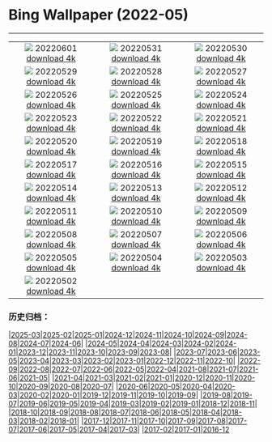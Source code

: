 # Bing Wallpaper (2022-05)
**************
| | | |
| :----: | :----: | :----: |
| ![](https://www.bing.com/th?id=OHR.MarovoLagoon_FR-FR0815135447_1920x1080.jpg) 20220601 [download 4k](https://www.bing.com/th?id=OHR.MarovoLagoon_FR-FR0815135447_UHD.jpg) | ![](https://www.bing.com/th?id=OHR.ParrotDay_FR-FR0616853074_1920x1080.jpg) 20220531 [download 4k](https://www.bing.com/th?id=OHR.ParrotDay_FR-FR0616853074_UHD.jpg) | ![](https://www.bing.com/th?id=OHR.SunsetVillage_FR-FR6099215834_1920x1080.jpg) 20220530 [download 4k](https://www.bing.com/th?id=OHR.SunsetVillage_FR-FR6099215834_UHD.jpg) |
| ![](https://www.bing.com/th?id=OHR.MomJoey_FR-FR0275359119_1920x1080.jpg) 20220529 [download 4k](https://www.bing.com/th?id=OHR.MomJoey_FR-FR0275359119_UHD.jpg) | ![](https://www.bing.com/th?id=OHR.PurnululuNP_FR-FR0119227825_1920x1080.jpg) 20220528 [download 4k](https://www.bing.com/th?id=OHR.PurnululuNP_FR-FR0119227825_UHD.jpg) | ![](https://www.bing.com/th?id=OHR.MarinHeadlands_FR-FR9919380737_1920x1080.jpg) 20220527 [download 4k](https://www.bing.com/th?id=OHR.MarinHeadlands_FR-FR9919380737_UHD.jpg) |
| ![](https://www.bing.com/th?id=OHR.Monteverde_FR-FR8373694674_1920x1080.jpg) 20220526 [download 4k](https://www.bing.com/th?id=OHR.Monteverde_FR-FR8373694674_UHD.jpg) | ![](https://www.bing.com/th?id=OHR.Alhambra_FR-FR8198055415_1920x1080.jpg) 20220525 [download 4k](https://www.bing.com/th?id=OHR.Alhambra_FR-FR8198055415_UHD.jpg) | ![](https://www.bing.com/th?id=OHR.KornatiNP_FR-FR8021859367_1920x1080.jpg) 20220524 [download 4k](https://www.bing.com/th?id=OHR.KornatiNP_FR-FR8021859367_UHD.jpg) |
| ![](https://www.bing.com/th?id=OHR.RedBellied_FR-FR7834318654_1920x1080.jpg) 20220523 [download 4k](https://www.bing.com/th?id=OHR.RedBellied_FR-FR7834318654_UHD.jpg) | ![](https://www.bing.com/th?id=OHR.ZebraEgret_FR-FR7656451033_1920x1080.jpg) 20220522 [download 4k](https://www.bing.com/th?id=OHR.ZebraEgret_FR-FR7656451033_UHD.jpg) | ![](https://www.bing.com/th?id=OHR.AlbionFalls_FR-FR7443292694_1920x1080.jpg) 20220521 [download 4k](https://www.bing.com/th?id=OHR.AlbionFalls_FR-FR7443292694_UHD.jpg) |
| ![](https://www.bing.com/th?id=OHR.Martin_FR-FR7076602689_1920x1080.jpg) 20220520 [download 4k](https://www.bing.com/th?id=OHR.Martin_FR-FR7076602689_UHD.jpg) | ![](https://www.bing.com/th?id=OHR.GlassBridge_FR-FR4054416552_1920x1080.jpg) 20220519 [download 4k](https://www.bing.com/th?id=OHR.GlassBridge_FR-FR4054416552_UHD.jpg) | ![](https://www.bing.com/th?id=OHR.KansasPrairiefire_FR-FR3805746774_1920x1080.jpg) 20220518 [download 4k](https://www.bing.com/th?id=OHR.KansasPrairiefire_FR-FR3805746774_UHD.jpg) |
| ![](https://www.bing.com/th?id=OHR.Cannes22_FR-FR3521436026_1920x1080.jpg) 20220517 [download 4k](https://www.bing.com/th?id=OHR.Cannes22_FR-FR3521436026_UHD.jpg) | ![](https://www.bing.com/th?id=OHR.RG2022_FR-FR3111283418_1920x1080.jpg) 20220516 [download 4k](https://www.bing.com/th?id=OHR.RG2022_FR-FR3111283418_UHD.jpg) | ![](https://www.bing.com/th?id=OHR.BerninaBloodMoon_FR-FR2050404886_1920x1080.jpg) 20220515 [download 4k](https://www.bing.com/th?id=OHR.BerninaBloodMoon_FR-FR2050404886_UHD.jpg) |
| ![](https://www.bing.com/th?id=OHR.WindmillDay_FR-FR1644102498_1920x1080.jpg) 20220514 [download 4k](https://www.bing.com/th?id=OHR.WindmillDay_FR-FR1644102498_UHD.jpg) | ![](https://www.bing.com/th?id=OHR.MaasaiGiraffe_FR-FR1406697439_1920x1080.jpg) 20220513 [download 4k](https://www.bing.com/th?id=OHR.MaasaiGiraffe_FR-FR1406697439_UHD.jpg) | ![](https://www.bing.com/th?id=OHR.RedCross_FR-FR1123829831_1920x1080.jpg) 20220512 [download 4k](https://www.bing.com/th?id=OHR.RedCross_FR-FR1123829831_UHD.jpg) |
| ![](https://www.bing.com/th?id=OHR.OiaVillage_FR-FR0741345231_1920x1080.jpg) 20220511 [download 4k](https://www.bing.com/th?id=OHR.OiaVillage_FR-FR0741345231_UHD.jpg) | ![](https://www.bing.com/th?id=OHR.GiffordPinchot_FR-FR0377034326_1920x1080.jpg) 20220510 [download 4k](https://www.bing.com/th?id=OHR.GiffordPinchot_FR-FR0377034326_UHD.jpg) | ![](https://www.bing.com/th?id=OHR.GoremeNationalPark_FR-FR2103692868_1920x1080.jpg) 20220509 [download 4k](https://www.bing.com/th?id=OHR.GoremeNationalPark_FR-FR2103692868_UHD.jpg) |
| ![](https://www.bing.com/th?id=OHR.PawneeOwls_FR-FR1773476741_1920x1080.jpg) 20220508 [download 4k](https://www.bing.com/th?id=OHR.PawneeOwls_FR-FR1773476741_UHD.jpg) | ![](https://www.bing.com/th?id=OHR.SwedishAntenna_FR-FR1439823433_1920x1080.jpg) 20220507 [download 4k](https://www.bing.com/th?id=OHR.SwedishAntenna_FR-FR1439823433_UHD.jpg) | ![](https://www.bing.com/th?id=OHR.HertfordshireBluebells_FR-FR0177253916_1920x1080.jpg) 20220506 [download 4k](https://www.bing.com/th?id=OHR.HertfordshireBluebells_FR-FR0177253916_UHD.jpg) |
| ![](https://www.bing.com/th?id=OHR.JaliscoAgave_FR-FR1654274610_1920x1080.jpg) 20220505 [download 4k](https://www.bing.com/th?id=OHR.JaliscoAgave_FR-FR1654274610_UHD.jpg) | ![](https://www.bing.com/th?id=OHR.WadiRum_FR-FR1878112441_1920x1080.jpg) 20220504 [download 4k](https://www.bing.com/th?id=OHR.WadiRum_FR-FR1878112441_UHD.jpg) | ![](https://www.bing.com/th?id=OHR.DuckHen_FR-FR1436087228_1920x1080.jpg) 20220503 [download 4k](https://www.bing.com/th?id=OHR.DuckHen_FR-FR1436087228_UHD.jpg) |
| ![](https://www.bing.com/th?id=OHR.TravertineTurkey_FR-FR1140932977_1920x1080.jpg) 20220502 [download 4k](https://www.bing.com/th?id=OHR.TravertineTurkey_FR-FR1140932977_UHD.jpg) |  |  |

### 历史归档：

|[2025-03](bing/2025-03/2025-03.md)|[2025-02](bing/2025-02/2025-02.md)|[2025-01](bing/2025-01/2025-01.md)|[2024-12](bing/2024-12/2024-12.md)|[2024-11](bing/2024-11/2024-11.md)|[2024-10](bing/2024-10/2024-10.md)|[2024-09](bing/2024-09/2024-09.md)|[2024-08](bing/2024-08/2024-08.md)|[2024-07](bing/2024-07/2024-07.md)|[2024-06](bing/2024-06/2024-06.md)|
|[2024-05](bing/2024-05/2024-05.md)|[2024-04](bing/2024-04/2024-04.md)|[2024-03](bing/2024-03/2024-03.md)|[2024-02](bing/2024-02/2024-02.md)|[2024-01](bing/2024-01/2024-01.md)|[2023-12](bing/2023-12/2023-12.md)|[2023-11](bing/2023-11/2023-11.md)|[2023-10](bing/2023-10/2023-10.md)|[2023-09](bing/2023-09/2023-09.md)|[2023-08](bing/2023-08/2023-08.md)|
|[2023-07](bing/2023-07/2023-07.md)|[2023-06](bing/2023-06/2023-06.md)|[2023-05](bing/2023-05/2023-05.md)|[2023-04](bing/2023-04/2023-04.md)|[2023-03](bing/2023-03/2023-03.md)|[2023-02](bing/2023-02/2023-02.md)|[2023-01](bing/2023-01/2023-01.md)|[2022-12](bing/2022-12/2022-12.md)|[2022-11](bing/2022-11/2022-11.md)|[2022-10](bing/2022-10/2022-10.md)|
|[2022-09](bing/2022-09/2022-09.md)|[2022-08](bing/2022-08/2022-08.md)|[2022-07](bing/2022-07/2022-07.md)|[2022-06](bing/2022-06/2022-06.md)|[2022-05](bing/2022-05/2022-05.md)|[2022-04](bing/2022-04/2022-04.md)|[2021-08](bing/2021-08/2021-08.md)|[2021-07](bing/2021-07/2021-07.md)|[2021-06](bing/2021-06/2021-06.md)|[2021-05](bing/2021-05/2021-05.md)|
|[2021-04](bing/2021-04/2021-04.md)|[2021-03](bing/2021-03/2021-03.md)|[2021-02](bing/2021-02/2021-02.md)|[2021-01](bing/2021-01/2021-01.md)|[2020-12](bing/2020-12/2020-12.md)|[2020-11](bing/2020-11/2020-11.md)|[2020-10](bing/2020-10/2020-10.md)|[2020-09](bing/2020-09/2020-09.md)|[2020-08](bing/2020-08/2020-08.md)|[2020-07](bing/2020-07/2020-07.md)|
|[2020-06](bing/2020-06/2020-06.md)|[2020-05](bing/2020-05/2020-05.md)|[2020-04](bing/2020-04/2020-04.md)|[2020-03](bing/2020-03/2020-03.md)|[2020-02](bing/2020-02/2020-02.md)|[2020-01](bing/2020-01/2020-01.md)|[2019-12](bing/2019-12/2019-12.md)|[2019-11](bing/2019-11/2019-11.md)|[2019-10](bing/2019-10/2019-10.md)|[2019-09](bing/2019-09/2019-09.md)|
|[2019-08](bing/2019-08/2019-08.md)|[2019-07](bing/2019-07/2019-07.md)|[2019-06](bing/2019-06/2019-06.md)|[2019-05](bing/2019-05/2019-05.md)|[2019-04](bing/2019-04/2019-04.md)|[2019-03](bing/2019-03/2019-03.md)|[2019-02](bing/2019-02/2019-02.md)|[2019-01](bing/2019-01/2019-01.md)|[2018-12](bing/2018-12/2018-12.md)|[2018-11](bing/2018-11/2018-11.md)|
|[2018-10](bing/2018-10/2018-10.md)|[2018-09](bing/2018-09/2018-09.md)|[2018-08](bing/2018-08/2018-08.md)|[2018-07](bing/2018-07/2018-07.md)|[2018-06](bing/2018-06/2018-06.md)|[2018-05](bing/2018-05/2018-05.md)|[2018-04](bing/2018-04/2018-04.md)|[2018-03](bing/2018-03/2018-03.md)|[2018-02](bing/2018-02/2018-02.md)|[2018-01](bing/2018-01/2018-01.md)|
|[2017-12](bing/2017-12/2017-12.md)|[2017-11](bing/2017-11/2017-11.md)|[2017-10](bing/2017-10/2017-10.md)|[2017-09](bing/2017-09/2017-09.md)|[2017-08](bing/2017-08/2017-08.md)|[2017-07](bing/2017-07/2017-07.md)|[2017-06](bing/2017-06/2017-06.md)|[2017-05](bing/2017-05/2017-05.md)|[2017-04](bing/2017-04/2017-04.md)|[2017-03](bing/2017-03/2017-03.md)|
|[2017-02](bing/2017-02/2017-02.md)|[2017-01](bing/2017-01/2017-01.md)|[2016-12](bing/2016-12/2016-12.md)